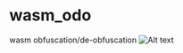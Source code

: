 # wasm_odo
wasm obfuscation/de-obfuscation
![Alt text](https://file%252B.vscode-resource.vscode-cdn.net/var/folders/_p/ybgfvzyj0d145z2cjb_s5ccc0000gn/T/TemporaryItems/NSIRD_screencaptureui_jmtEbD/%25E6%2588%25AA%25E5%25B1%258F2023-09-20%252001.43.52.png?version%253D1695188638477)
